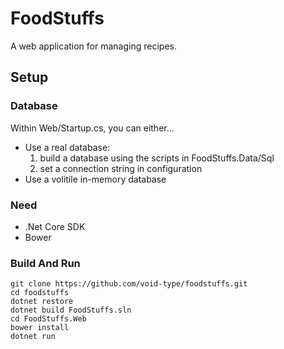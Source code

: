 # FoodStuffs
A web application for managing recipes.

## Setup

### Database
Within Web/Startup.cs, you can either... 
- Use a real database:
    1. build a database using the scripts in FoodStuffs.Data/Sql 
    2. set a connection string in configuration
- Use a volitile in-memory database

### Need
- .Net Core SDK
- Bower

### Build And Run
```
git clone https://github.com/void-type/foodstuffs.git
cd foodstuffs
dotnet restore
dotnet build FoodStuffs.sln
cd FoodStuffs.Web
bower install
dotnet run
```